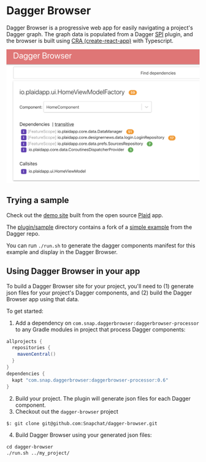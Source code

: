 # Dagger Browser

Dagger Browser is a progressive web app for easily navigating a project's Dagger graph. The graph data is populated from a Dagger [SPI](https://dagger.dev/spi.html) plugin, and the browser is built using
[CRA (create-react-app)](https://github.com/facebook/create-react-app) with Typescript.

<img src="docs/plaid_screenshot.png" width="600" />

## Trying a sample

Check out the [demo site](https://snapchat.github.io/dagger-browser/plaid) built from the open source 
[Plaid](https://github.com/android/plaid) app.

The [plugin/sample](plugin/sample)
directory contains a fork of a [simple example](https://github.com/google/dagger/tree/master/examples/simple) from the Dagger repo. 

You can run `./run.sh` to generate the dagger components manifest for this example and display in the Dagger Browser.

## Using Dagger Browser in your app

To build a Dagger Browser site for your project, you'll need to (1) generate json files for your project's Dagger components, and (2) build the Dagger Browser app using that data.

To get started:

1. Add a dependency on `com.snap.daggerbrowser:daggerbrowser-processor` to any Gradle modules in project that process Dagger components:
```groovy
allprojects {
  repositories {
    mavenCentral()
  }
}
dependencies {
  kapt "com.snap.daggerbrowser:daggerbrowser-processor:0.6"
}  
```
2. Build your project. The plugin will generate json files for each Dagger component.
3. Checkout out the `dagger-browser` project
```
$: git clone git@github.com:Snapchat/dagger-browser.git
```
4. Build Dagger Browser using your generated json files:
```
cd dagger-browser
./run.sh ../my_project/
```
